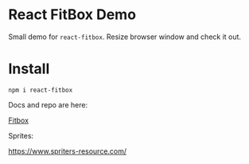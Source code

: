 # React FitBox Demo

Small demo for `react-fitbox`. Resize browser window and check it out.

# Install
```
npm i react-fitbox
```

Docs and repo are here:

[Fitbox](https://github.com/sergioavazquez/fitbox)

Sprites:

https://www.spriters-resource.com/